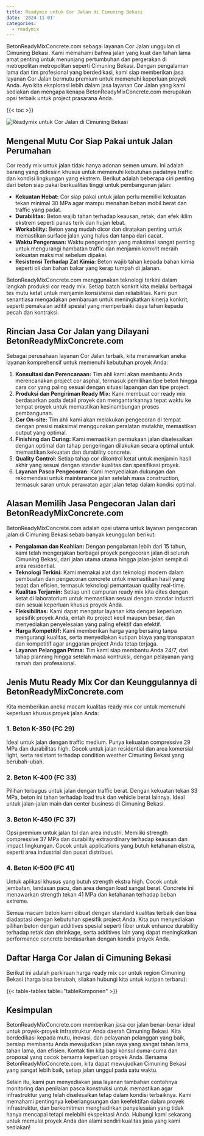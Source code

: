 ```yaml
---
title: Readymix untuk Cor Jalan di Cimuning Bekasi
date: '2024-11-01'
categories:
  - readymix
---
```


BetonReadyMixConcrete.com sebagai layanan Cor Jalan unggulan di Cimuning Bekasi. Kami memahami bahwa jalan yang kuat dan tahan lama amat penting untuk menunjang pertumbuhan dan pergerakan di metropolitan metropolitan seperti Cimuning Bekasi. Dengan pengalaman lama dan tim profesional yang berdedikasi, kami siap memberikan jasa layanan Cor Jalan bermutu premium untuk memenuhi keperluan proyek Anda. Ayo kita eksplorasi lebih dalam jasa layanan Cor Jalan yang kami sediakan dan mengapa kenapa BetonReadyMixConcrete.com merupakan opsi terbaik untuk project prasarana Anda.

{{< toc >}}

![Readymix untuk Cor Jalan di Cimuning Bekasi](https://betoncor8.github.io/cor/harga-beton-readymix-concrete%20(37).png)

## Mengenal Mutu Cor Siap Pakai untuk Jalan Perumahan

Cor ready mix untuk jalan tidak hanya adonan semen umum. Ini adalah barang yang didesain khusus untuk memenuhi kebutuhan padatnya traffic dan kondisi lingkungan yang ekstrem. Berikut adalah beberapa ciri penting dari beton siap pakai berkualitas tinggi untuk pembangunan jalan:

- **Kekuatan Hebat:** Cor siap pakai untuk jalan perlu memiliki kekuatan tekan minimal 30 MPa agar mampu menahan beban mobil berat dan traffic yang padat.
- **Durabilitas:** Beton wajib tahan terhadap keausan, retak, dan efek iklim ekstrem seperti panas terik dan hujan lebat.
- **Workability:** Beton yang mudah dicor dan diratakan penting untuk memastikan surface jalan yang halus dan tanpa dari cacat.
- **Waktu Pengerasan:** Waktu pengeringan yang maksimal sangat penting untuk mengurangi hambatan traffic dan menjamin konkrit meraih kekuatan maksimal sebelum dipakai.
- **Resistensi Terhadap Zat Kimia:** Beton wajib tahan kepada bahan kimia seperti oli dan bahan bakar yang kerap tumpah di jalanan.

BetonReadyMixConcrete.com menggunakan teknologi terkini dalam langkah produksi cor ready mix. Setiap batch konkrit kita melalui berbagai tes mutu ketat untuk menjamin konsistensi dan reliabilitas. Kami pun senantiasa mengadakan pembaruan untuk meningkatkan kinerja konkrit, seperti pemakaian aditif spesial yang memperbaiki daya tahan kepada pecah dan kontraksi.

## Rincian Jasa Cor Jalan yang Dilayani BetonReadyMixConcrete.com

Sebagai perusahaan layanan Cor Jalan terbaik, kita menawarkan aneka layanan komprehensif untuk memenuhi kebutuhan proyek Anda:

1. **Konsultasi dan Perencanaan:** Tim ahli kami akan membantu Anda merencanakan project cor asphal, termasuk pemilihan tipe beton hingga cara cor yang paling sesuai dengan situasi lapangan dan tipe project.
2. **Produksi dan Pengiriman Ready Mix:** Kami membuat cor ready mix berdasarkan pada detail proyek dan mengantarkannya tepat waktu ke tempat proyek untuk memastikan kesinambungan proses pembangunan.
3. **Cor On-site:** Tim ahli kami akan melakukan pengecoran di tempat dengan presisi maksimal menggunakan peralatan mutakhir, memastikan output yang optimal.
4. **Finishing dan Curing:** Kami memastikan permukaan jalan diselesaikan dengan optimal dan tahap pengeringan dilakukan secara optimal untuk memastikan kekuatan dan durability concrete.
5. **Quality Control:** Setiap tahap cor dikontrol ketat untuk menjamin hasil akhir yang sesuai dengan standar kualitas dan spesifikasi proyek.
6. **Layanan Pasca Pengecoran:** Kami menyediakan dukungan dan rekomendasi untuk maintenance jalan setelah masa construction, termasuk saran untuk perawatan agar jalan tetap dalam kondisi optimal.

## Alasan Memilih Jasa Pengecoran Jalan dari BetonReadyMixConcrete.com

BetonReadyMixConcrete.com adalah opsi utama untuk layanan pengecoran jalan di Cimuning Bekasi sebab banyak keunggulan berikut:

- **Pengalaman dan Keahlian:** Dengan pengalaman lebih dari 15 tahun, kami telah mengerjakan berbagai proyek pengecoran jalan di seluruh Cimuning Bekasi, dari jalan utama utama hingga jalan-jalan sempit di area residential.
- **Teknologi Terkini:** Kami memakai alat dan teknologi modern dalam pembuatan dan pengecoran concrete untuk memastikan hasil yang tepat dan efisien, termasuk teknologi pemantauan quality real-time.
- **Kualitas Terjamin:** Setiap unit campuran ready mix kita dites dengan ketat di laboratorium untuk memastikan sesuai dengan standar industri dan sesuai keperluan khusus proyek Anda.
- **Fleksibilitas:** Kami dapat mengatur layanan kita dengan keperluan spesifik proyek Anda, entah itu project kecil maupun besar, dan menyediakan penyelesaian yang paling efektif dan efektif.
- **Harga Kompetitif:** Kami memberikan harga yang bersaing tanpa mengurangi kualitas, serta menyediakan kutipan biaya yang transparan dan kompetitif agar anggaran project Anda tetap terjaga.
- **Layanan Pelanggan Prima:** Tim kami siap membantu Anda 24/7, dari tahap planning hingga setelah masa kontruksi, dengan pelayanan yang ramah dan professional.

## Jenis Mutu Ready Mix Cor dan Keunggulannya di BetonReadyMixConcrete.com

Kita memberikan aneka macam kualitas ready mix cor untuk memenuhi keperluan khusus proyek jalan Anda:

### 1\. Beton K-350 (FC 29)

Ideal untuk jalan dengan traffic medium. Punya kekuatan compressive 29 MPa dan durabilitas high. Cocok untuk jalan residential dan area komersial light, serta resistant terhadap condition weather Cimuning Bekasi yang berubah-ubah.

### 2\. Beton K-400 (FC 33)

Pilihan terbagus untuk jalan dengan traffic berat. Dengan kekuatan tekan 33 MPa, beton ini tahan terhadap load truk dan vehicle berat lainnya. Ideal untuk jalan-jalan main dan center business di Cimuning Bekasi.

### 3\. Beton K-450 (FC 37)

Opsi premium untuk jalan tol dan area industri. Memiliki strength compressive 37 MPa dan durability extraordinary terhadap keausan dan impact lingkungan. Cocok untuk applications yang butuh ketahanan ekstra, seperti area industrial dan pusat distribusi.

### 4\. Beton K-500 (FC 41)

Untuk aplikasi khusus yang butuh strength ekstra high. Cocok untuk jembatan, landasan pacu, dan area dengan load sangat berat. Concrete ini menawarkan strength tekan 41 MPa dan ketahanan terhadap beban extreme.

Semua macam beton kami dibuat dengan standard kualitas terbaik dan bisa diadaptasi dengan kebutuhan spesifik project Anda. Kita pun menyediakan pilihan beton dengan additives spesial seperti fiber untuk enhance durability terhadap retak dan shrinkage, serta additives lain yang dapat meningkatkan performance concrete berdasarkan dengan kondisi proyek Anda.

## Daftar Harga Cor Jalan di Cimuning Bekasi

Berikut ini adalah perkiraan harga ready mix cor untuk region Cimuning Bekasi (harga bisa berubah, silakan hubungi kita untuk kutipan terbaru):

{{< table-tables table="tableKomponen" >}}

## Kesimpulan

BetonReadyMixConcrete.com memberikan jasa cor jalan benar-benar ideal untuk proyek-proyek infrastruktur Anda daerah Cimuning Bekasi. Kita berdedikasi kepada mutu, inovasi, dan pelayanan pelanggan yang baik, bersiap membantu Anda mewujudkan jalan raya yang sangat tahan lama, tahan lama, dan efisien. Kontak tim kita bagi konsul cuma-cuma dan proposal yang cocok bersama keperluan proyek Anda. Bersama BetonReadyMixConcrete.com, kita dapat mewujudkan Cimuning Bekasi yang sangat lebih baik, setiap jalan unggul pada satu waktu.

Selain itu, kami pun menyediakan jasa layanan tambahan contohnya monitoring dan penilaian pasca konstruksi untuk memastikan agar infrastruktur yang telah diselesaikan tetap dalam kondisi terbaiknya. Kami memahami pentingnya keberlangsungan dan keefektifan dalam proyek infrastruktur, dan berkomitmen menghadirkan penyelesaian yang tidak hanya mencapai tetapi melebihi ekspektasi Anda. Hubungi kami sekarang untuk memulai proyek Anda dan alami sendiri kualitas jasa yang kami sediakan!
